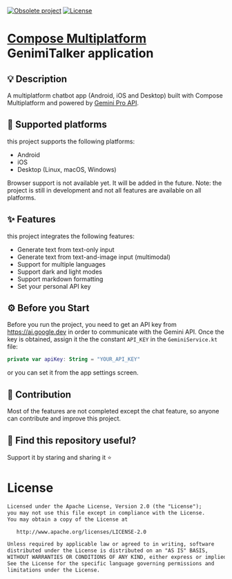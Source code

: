 [![Obsolete project](https://jb.gg/badges/obsolete-plastic.svg)](https://github.com/JetBrains#jetbrains-on-github)
[![License](https://img.shields.io/badge/License-Apache_2.0-blue.svg)](https://opensource.org/licenses/Apache-2.0)
# [Compose Multiplatform](https://github.com/JetBrains/compose-multiplatform) GenimiTalker application



## 💡 Description

A multiplatform chatbot app (Android, iOS and Desktop) built with Compose Multiplatform and powered by [Gemini Pro API](https://ai.google.dev/docs).

## 📱 Supported platforms
this project supports the following platforms:
* Android
* iOS
* Desktop (Linux, macOS, Windows)

Browser support is not available yet. It will be added in the future.
Note: the project is still in development and not all features are available on all platforms.

## ✨ Features
this project integrates the following features:
* Generate text from text-only input
* Generate text from text-and-image input (multimodal)
* Support for multiple languages
* Support dark and light modes
* Support markdown formatting
* Set your personal API key

## ⚙️ Before you Start

Before you run the project, you need to get an API key from https://ai.google.dev in order to communicate with the Gemini API.
Once the key is obtained, assign it the the constant `API_KEY` in the `GeminiService.kt` file:

```kotlin
private var apiKey: String = "YOUR_API_KEY"
```

or you can set it from the app settings screen.

## 🤝 Contribution

Most of the features are not completed except the chat feature, so anyone can contribute and improve this project.

## 💙 Find this repository useful? 
Support it by staring and sharing it :star:

# License
```xml
Licensed under the Apache License, Version 2.0 (the "License");
you may not use this file except in compliance with the License.
You may obtain a copy of the License at

   http://www.apache.org/licenses/LICENSE-2.0

Unless required by applicable law or agreed to in writing, software
distributed under the License is distributed on an "AS IS" BASIS,
WITHOUT WARRANTIES OR CONDITIONS OF ANY KIND, either express or implied.
See the License for the specific language governing permissions and
limitations under the License.
```
